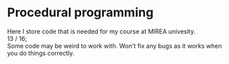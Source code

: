 # Procedural programming

Here I store code that is needed for my course at MIREA univesity. \
13 / 16; \
Some code may be weird to work with. Won't fix any bugs as it
works when you do things correctly.
